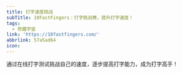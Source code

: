 ```yaml
---
title: 打字速度挑战
subTitle: 10FastFingers：打字挑战赛，提升打字速度！
tags:
  - 奇趣宇宙
link: 'https://10fastfingers.com/'
abbrlink: 57a5ad64
icon:
---
```


通过在线打字测试挑战自己的速度，逐步提高打字能力，成为打字高手！